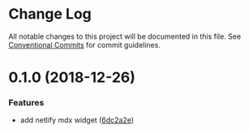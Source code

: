 # Change Log

All notable changes to this project will be documented in this file.
See [Conventional Commits](https://conventionalcommits.org) for commit guidelines.

# 0.1.0 (2018-12-26)

### Features

- add netlify mdx widget ([6dc2a2e](https://github.com/buz-zard/gatsby-mdx/blob/master/packages/netlify-cms-widget-mdx/commit/6dc2a2e))
